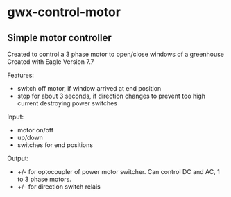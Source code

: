 # gwx-control-motor
## Simple motor controller

Created to control a 3 phase motor to open/close windows of a greenhouse
Created with Eagle Version 7.7

Features:
- switch off motor, if window arrived at end position 
- stop for about 3 seconds, if direction changes to prevent too high current destroying power switches

Input: 
- motor on/off
- up/down
- switches for end positions

Output:
- +/- for optocoupler of power motor switcher. Can control DC and AC, 1 to 3 phase motors.
- +/- for direction switch relais

